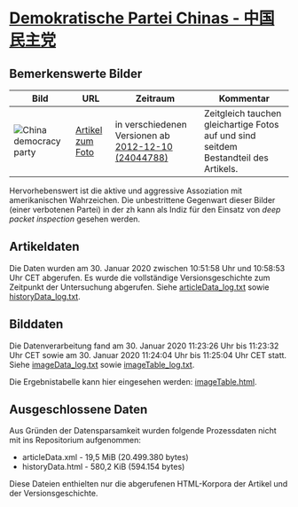 # [Demokratische Partei Chinas - 中国民主党](https://zh.wikipedia.org/wiki/%E4%B8%AD%E5%9B%BD%E6%B0%91%E4%B8%BB%E5%85%9A)

## Bemerkenswerte Bilder

| Bild | URL | Zeitraum | Kommentar |
| - | - | - | - |
| ![China democracy party](https://upload.wikimedia.org/wikipedia/commons/f/f7/China_democracy_party.jpg) | [Artikel zum Foto](https://zh.wikipedia.org/wiki/File:China_democracy_party.jpg) | in verschiedenen Versionen ab [2012-12-10 (24044788)](https://zh.wikipedia.org/w/index.php?oldid=24044788) | Zeitgleich tauchen gleichartige Fotos auf und sind seitdem Bestandteil des Artikels. |

Hervorhebenswert ist die aktive und aggressive Assoziation mit amerikanischen Wahrzeichen. Die unbestrittene Gegenwart dieser Bilder (einer verbotenen Partei) in der zh kann als Indiz für den Einsatz von *deep packet inspection* gesehen werden.

## Artikeldaten

Die Daten wurden am 30. Januar 2020 zwischen 10:51:58 Uhr und 10:58:53 Uhr CET abgerufen. Es wurde die vollständige Versionsgeschichte zum Zeitpunkt der Untersuchung abgerufen. Siehe [articleData_log.txt](articleData_log.txt) sowie [historyData_log.txt](historyData_log.txt).

## Bilddaten

Die Datenverarbeitung fand am 30. Januar 2020 11:23:26 Uhr bis 11:23:32 Uhr CET sowie am 30. Januar 2020 11:24:04 Uhr bis 11:25:04 Uhr CET statt. Siehe [imageData_log.txt](imageData_log.txt) sowie [imageTable_log.txt](imageTable_log.txt).

Die Ergebnistabelle kann hier eingesehen werden: [imageTable.html](imageTable.html).

## Ausgeschlossene Daten

Aus Gründen der Datensparsamkeit wurden folgende Prozessdaten nicht mit ins Repositorium aufgenommen:

- articleData.xml - 19,5 MiB (20.499.380 bytes)
- historyData.html - 580,2 KiB (594.154 bytes)

Diese Dateien enthielten nur die abgerufenen HTML-Korpora der Artikel und der Versionsgeschichte.